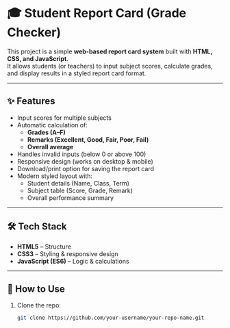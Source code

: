# 🎓 Student Report Card (Grade Checker)

This project is a simple **web-based report card system** built with **HTML, CSS, and JavaScript**.  
It allows students (or teachers) to input subject scores, calculate grades, and display results in a styled report card format.

---

## ✨ Features
- Input scores for multiple subjects
- Automatic calculation of:
  - **Grades (A–F)**
  - **Remarks (Excellent, Good, Fair, Poor, Fail)**
  - **Overall average**
- Handles invalid inputs (below 0 or above 100)
- Responsive design (works on desktop & mobile)
- Download/print option for saving the report card
- Modern styled layout with:
  - Student details (Name, Class, Term)
  - Subject table (Score, Grade, Remark)
  - Overall performance summary

---

## 🛠️ Tech Stack
- **HTML5** – Structure  
- **CSS3** – Styling & responsive design  
- **JavaScript (ES6)** – Logic & calculations  

---

## 🚀 How to Use
1. Clone the repo:
   ```bash
   git clone https://github.com/your-username/your-repo-name.git
